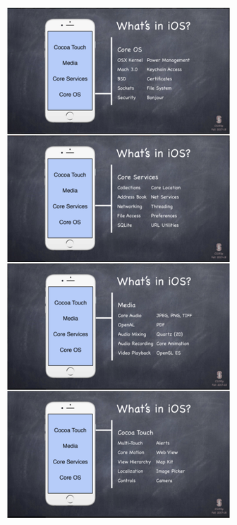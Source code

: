 <p align="center">
  <img src="https://github.com/maksim-mitrofanov/CS193p-UIKit/blob/Lecture-1-Branch/Lecture_1_Slide_2.png" title="hover text">
    <img src="https://github.com/maksim-mitrofanov/CS193p-UIKit/blob/Lecture-1-Branch/Lecture_1_Slide_4.png" title="hover text">
  <img src="https://github.com/maksim-mitrofanov/CS193p-UIKit/blob/Lecture-1-Branch/Lecture_1_Slide_3.png" title="hover text">
  <img src="https://github.com/maksim-mitrofanov/CS193p-UIKit/blob/Lecture-1-Branch/Lecture_1_Slide_1.png" title="hover text">
</p>
